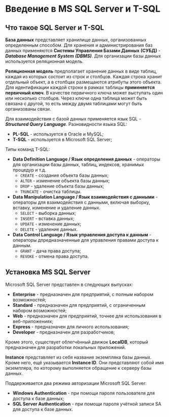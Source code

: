 # Введение в MS SQL Server и T-SQL

## Что такое SQL Server и T-SQL

**База данных** представляет хранилище данных, организованных определенным способом. Для хранения и администрирования
баз данных применяются **Системы Управления Базами Данных** **(СУБД)** - ***Database Management System***
***(DBMS)***. Для организации базы данных используется реляционная модель.

**Реляционная модель** предполагает хранение данных в виде таблиц, каждая из которых состоит из строк и столбцов. Каждая
строка хранит отдельный объект, а в столбцах размещаются атрибуты этого объекта. Для идентификации каждой строки в
рамках таблицы **применяется первичный ключ**. В качестве первичного ключа может выступать один или
несколько столбцов. Через ключи одна таблица может быть связана с другой, то есть между двумя таблицами могут быть
организованы связи.

Для взаимодействия с базой данных применяется язык SQL - ***Structured Query Language***. Разновидности языка SQL:

- **PL-SQL** - используется в Oracle и MySQL;
- **T-SQL** - используется в Microsoft SQL Server;

Типы команд T-SQL:

- **Data Definition Language / Язык определения данных** - операторы для организации базы данных, таблиц, индексов,
  хранимых процедур и т.д.
    - `CREATE` - создание объекта базы данных;
    - `ALTER` - изменение объекта базы данных;
    - `DROP` - удаление объекта базы данных;
    - `TRUNCATE` - очистка таблицы.
- **Data Manipulation Language / Язык взаимодействия с данными** - операторы для взаимодействия с данными, включая
  выборку, вставку, изменение и удаление данных.
    - `SELECT` - выборка данных;
    - `INSERT` - вставка данных;
    - `UPDATE` - изменение данных;
    - `DELETE` - удаление данных.
- **Data Control Language / Язык управления доступа к данным** - операторы дпредназначенные для управления правами
  доступа к данным.
    - `GRANT` - дача права доступа;
    - `REVOKE` - отмена права доступа.

## Установка MS SQL Server

Microsoft SQL Server представлен в следующих выпусках:

- **Enterprise** - предназначен для предприятий, с полным набором возможностей;
- **Standard** - предназначен для предприятий, с ограниченным набором возможностей;
- **Web** - предназначен для предприятий, точнее для использования в веб-приложениях;
- **Express** - предназначен для личного использования;
- **Developer** - предназначен для разработчиков;

Кроме этого, существует облегчённый движок **LocalDB**, который предназначен для разработки локальных приложений.

**Instance** представляет из себя название экземпляка базы данных. Кроме него, ещё указывается **Instance ID**. Они
представляют собой имя экземпляра, по которому выполняется обращение к серверу базы данных.

Поддерживается два режима авторизации Microsoft SQL Server:

- **Windows Authentication** - при помощи пароля пользователя для доступа к базе данных;
- **SQL Server Authentication** - при помощи пароля учётной записи SA для доступа к базе данных.